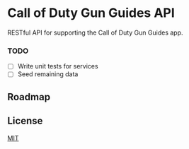 # Call of Duty Gun Guides API

RESTful API for supporting the Call of Duty Gun Guides app.

### TODO

- [ ] Write unit tests for services
- [ ] Seed remaining data

## Roadmap

## License

[MIT](https://choosealicense.com/licenses/mit/)
